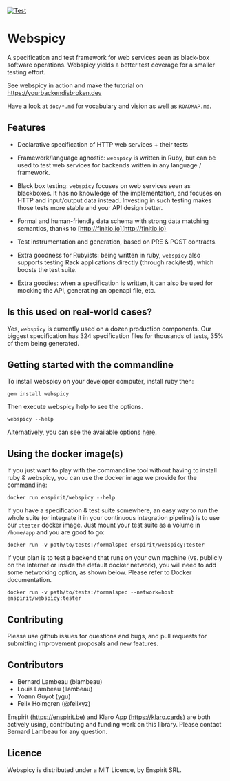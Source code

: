 [![Test](https://github.com/enspirit/webspicy/actions/workflows/integration.yml/badge.svg)](https://github.com/enspirit/webspicy/actions/workflows/integration.yml/badge.svg)
# Webspicy

A specification and test framework for web services seen as black-box software
operations. Webspicy yields a better test coverage for a smaller testing effort.

See webspicy in action and make the tutorial on https://yourbackendisbroken.dev

Have a look at `doc/*.md` for vocabulary and vision as well as `ROADMAP.md`.

## Features

* Declarative specification of HTTP web services + their tests

* Framework/language agnostic: `webspicy` is written in Ruby, but can be used
  to test web services for backends written in any language / framework.

* Black box testing: `webspicy` focuses on web services seen as blackboxes. It
  has no knowledge of the implementation, and focuses on HTTP and input/output
  data instead. Investing in such testing makes those tests more stable and
  your API design better.

* Formal and human-friendly data schema with strong data matching semantics,
  thanks to [http://finitio.io](http://finitio.io)

* Test instrumentation and generation, based on PRE & POST contracts.

* Extra goodness for Rubyists: being written in ruby, `webspicy` also supports
  testing Rack applications directly (through rack/test), which boosts the
  test suite.

* Extra goodies: when a specification is written, it can also be used for
  mocking the API, generating an openapi file, etc.

## Is this used on real-world cases?

Yes, `webspicy` is currently used on a dozen production components. Our biggest specification has 324 specification files for thousands of tests, 35% of them being generated.

## Getting started with the commandline

To install webspicy on your developer computer, install ruby then:

```
gem install webspicy
```

Then execute webspicy help to see the options.

```
webspicy --help
```
Alternatively, you can see the available options [here](./bin/webspicy).

## Using the docker image(s)

If you just want to play with the commandline tool without having to
install ruby & webspicy, you can use the docker image we provide for
the commandline:

```
docker run enspirit/webspicy --help
```

If you have a specification & test suite somewhere, an easy way to run the
whole suite (or integrate it in your continuous integration pipeline) is
to use our `:tester` docker image. Just mount your test suite as a volume
in `/home/app` and you are good to go:

```
docker run -v path/to/tests:/formalspec enspirit/webspicy:tester
```

If your plan is to test a backend that runs on your own machine (vs.
publicly on the Internet or inside the default docker network),
you will need to add some networking option, as shown below. Please
refer to Docker documentation.

```
docker run -v path/to/tests:/formalspec --network=host enspirit/webspicy:tester
```

## Contributing

Please use github issues for questions and bugs, and pull requests for
submitting improvement proposals and new features.

## Contributors

* Bernard Lambeau (blambeau)
* Louis Lambeau (llambeau)
* Yoann Guyot (ygu)
* Felix Holmgren (@felixyz)

Enspirit (https://enspirit.be) and Klaro App (https://klaro.cards) are
both actively using, contributing and funding work on this library.
Please contact Bernard Lambeau for any question.

## Licence

Webspicy is distributed under a MIT Licence, by Enspirit SRL.
